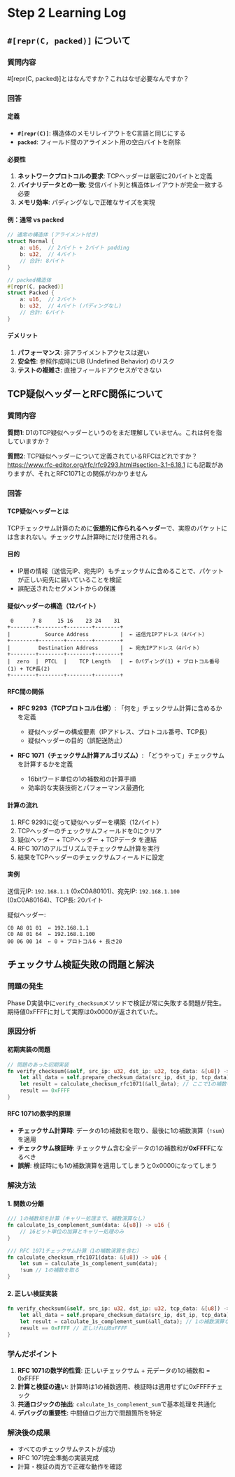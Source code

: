 # Step 2 Learning Log

## `#[repr(C, packed)]` について

### 質問内容

#[repr(C, packed)]とはなんですか？これはなぜ必要なんですか？

### 回答

#### 定義
- **`#[repr(C)]`**: 構造体のメモリレイアウトをC言語と同じにする
- **`packed`**: フィールド間のアライメント用の空白バイトを削除

#### 必要性
1. **ネットワークプロトコルの要求**: TCPヘッダーは厳密に20バイトと定義
2. **バイナリデータとの一致**: 受信バイト列と構造体レイアウトが完全一致する必要
3. **メモリ効率**: パディングなしで正確なサイズを実現

#### 例：通常 vs packed
```rust
// 通常の構造体 (アライメント付き)
struct Normal {
    a: u16,  // 2バイト + 2バイト padding
    b: u32,  // 4バイト
    // 合計: 8バイト
}

// packed構造体  
#[repr(C, packed)]
struct Packed {
    a: u16,  // 2バイト
    b: u32,  // 4バイト (パディングなし)
    // 合計: 6バイト
}
```

#### デメリット
1. **パフォーマンス**: 非アライメントアクセスは遅い
2. **安全性**: 参照作成時にUB (Undefined Behavior) のリスク  
3. **テストの複雑さ**: 直接フィールドアクセスができない

## TCP疑似ヘッダーとRFC関係について

### 質問内容

**質問1**: D1のTCP疑似ヘッダーというのをまだ理解していません。これは何を指していますか？

**質問2**: TCP疑似ヘッダーについて定義されているRFCはどれですか？
https://www.rfc-editor.org/rfc/rfc9293.html#section-3.1-6.18.1 にも記載がありますが、それとRFC1071との関係がわかりません

### 回答

#### TCP疑似ヘッダーとは
TCPチェックサム計算のために**仮想的に作られるヘッダー**で、実際のパケットには含まれない。チェックサム計算時にだけ使用される。

#### 目的
- IP層の情報（送信元IP、宛先IP）もチェックサムに含めることで、パケットが正しい宛先に届いていることを検証
- 誤配送されたセグメントからの保護

#### 疑似ヘッダーの構造（12バイト）
```
 0      7 8     15 16    23 24    31 
+--------+--------+--------+--------+
|           Source Address          |  ← 送信元IPアドレス（4バイト）
+--------+--------+--------+--------+
|         Destination Address       |  ← 宛先IPアドレス（4バイト）
+--------+--------+--------+--------+
|  zero  |  PTCL  |    TCP Length   |  ← 0パディング(1) + プロトコル番号(1) + TCP長(2)
+--------+--------+--------+--------+
```

#### RFC間の関係
- **RFC 9293（TCPプロトコル仕様）**: 「何を」チェックサム計算に含めるかを定義
  - 疑似ヘッダーの構成要素（IPアドレス、プロトコル番号、TCP長）
  - 疑似ヘッダーの目的（誤配送防止）

- **RFC 1071（チェックサム計算アルゴリズム）**: 「どうやって」チェックサムを計算するかを定義
  - 16bitワード単位の1の補数和の計算手順
  - 効率的な実装技術とパフォーマンス最適化

#### 計算の流れ
1. RFC 9293に従って疑似ヘッダーを構築（12バイト）
2. TCPヘッダーのチェックサムフィールドを0にクリア  
3. 疑似ヘッダー + TCPヘッダー + TCPデータ を連結
4. RFC 1071のアルゴリズムでチェックサム計算を実行
5. 結果をTCPヘッダーのチェックサムフィールドに設定

#### 実例
送信元IP: `192.168.1.1` (0xC0A80101)、宛先IP: `192.168.1.100` (0xC0A80164)、TCP長: 20バイト

疑似ヘッダー:
```
C0 A8 01 01  ← 192.168.1.1
C0 A8 01 64  ← 192.168.1.100  
00 06 00 14  ← 0 + プロトコル6 + 長さ20
```

## チェックサム検証失敗の問題と解決

### 問題の発生
Phase D実装中に`verify_checksum`メソッドで検証が常に失敗する問題が発生。期待値0xFFFFに対して実際は0x0000が返されていた。

### 原因分析
#### 初期実装の問題
```rust
// 問題のあった初期実装
fn verify_checksum(&self, src_ip: u32, dst_ip: u32, tcp_data: &[u8]) -> bool {
    let all_data = self.prepare_checksum_data(src_ip, dst_ip, tcp_data);
    let result = calculate_checksum_rfc1071(&all_data); // ここで1の補数を取っていた
    result == 0xFFFF
}
```

#### RFC 1071の数学的原理
- **チェックサム計算時**: データの1の補数和を取り、最後に1の補数演算（`!sum`）を適用
- **チェックサム検証時**: チェックサム含む全データの1の補数和が**0xFFFF**になるべき
- **誤解**: 検証時にも1の補数演算を適用してしまうと0x0000になってしまう

### 解決方法
#### 1. 関数の分離
```rust
/// 1の補数和を計算（キャリー処理まで、補数演算なし）
fn calculate_1s_complement_sum(data: &[u8]) -> u16 {
    // 16ビット単位の加算とキャリー処理のみ
}

/// RFC 1071チェックサム計算（1の補数演算を含む）
fn calculate_checksum_rfc1071(data: &[u8]) -> u16 {
    let sum = calculate_1s_complement_sum(data);
    !sum // 1の補数を取る
}
```

#### 2. 正しい検証実装
```rust
fn verify_checksum(&self, src_ip: u32, dst_ip: u32, tcp_data: &[u8]) -> bool {
    let all_data = self.prepare_checksum_data(src_ip, dst_ip, tcp_data);
    let result = calculate_1s_complement_sum(&all_data); // 1の補数演算なし
    result == 0xFFFF // 正しければ0xFFFF
}
```

### 学んだポイント
1. **RFC 1071の数学的性質**: 正しいチェックサム + 元データの1の補数和 = 0xFFFF
2. **計算と検証の違い**: 計算時は1の補数適用、検証時は適用せずに0xFFFFチェック  
3. **共通ロジックの抽出**: `calculate_1s_complement_sum`で基本処理を共通化
4. **デバッグの重要性**: 中間値ログ出力で問題箇所を特定

### 解決後の成果
- すべてのチェックサムテストが成功
- RFC 1071完全準拠の実装完成
- 計算・検証の両方で正確な動作を確認
